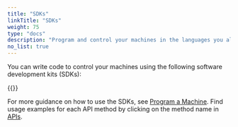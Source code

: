 ```yaml
---
title: "SDKs"
linkTitle: "SDKs"
weight: 75
type: "docs"
description: "Program and control your machines in the languages you already know like Python, Go, TypeScript, C++, and Flutter."
no_list: true
---
```


You can write code to control your machines using the following software development kits (SDKs):

{{<sectionlist section="/sdks">}}

For more guidance on how to use the SDKs, see [Program a Machine](/build/program/).
Find usage examples for each API method by clicking on the method name in [APIs](/build/program/apis/).
